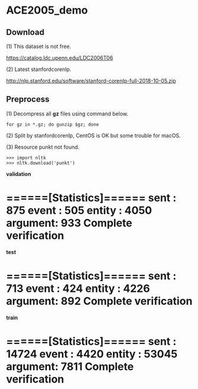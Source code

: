 # ACE2005_demo

## Download

(1) This dataset is not free.

https://catalog.ldc.upenn.edu/LDC2006T06

(2) Latest stanfordcorenlp.

http://nlp.stanford.edu/software/stanford-corenlp-full-2018-10-05.zip


## Preprocess

(1) Decompress all __gz__ files using command below.

```
for gz in *.gz; do gunzip $gz; done
```

(2) Split by stanfordcorenlp, CentOS is OK but some trouble for macOS.

(3) Resource punkt not found.

```
>>> import nltk
>>> nltk.download('punkt')
```

__validation__

======[Statistics]======
sent : 875
event : 505
entity : 4050
argument: 933
Complete verification
====================

__test__

======[Statistics]======
sent : 713
event : 424
entity : 4226
argument: 892
Complete verification
====================

__train__

======[Statistics]======
sent : 14724
event : 4420
entity : 53045
argument: 7811
Complete verification
====================





